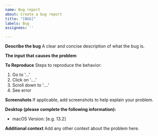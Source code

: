 ```yaml
---
name: Bug report
about: Create a bug report
title: "[BUG]"
labels: Bug
assignees: ''

---
```


**Describe the bug**
A clear and concise description of what the bug is.

**The input that causes the problem**


**To Reproduce**
Steps to reproduce the behavior:
1. Go to '...'
2. Click on '....'
3. Scroll down to '....'
4. See error

**Screenshots**
If applicable, add screenshots to help explain your problem.

**Desktop (please complete the following information):**
 - macOS Version: [e.g. 13.2]

**Additional context**
Add any other context about the problem here.
